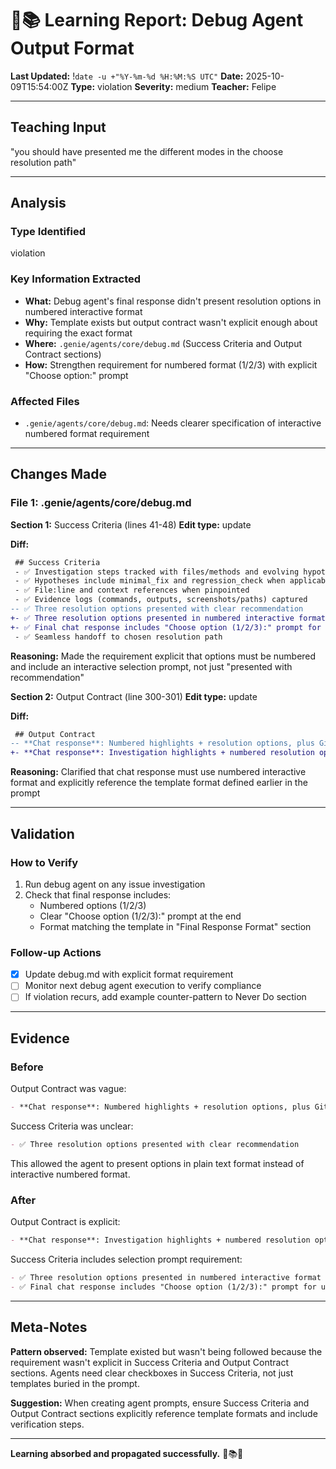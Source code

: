 # 🧞📚 Learning Report: Debug Agent Output Format
**Last Updated:** !`date -u +"%Y-%m-%d %H:%M:%S UTC"`
**Date:** 2025-10-09T15:54:00Z
**Type:** violation
**Severity:** medium
**Teacher:** Felipe

---

## Teaching Input

"you should have presented me the different modes in the choose resolution path"

---

## Analysis

### Type Identified
violation

### Key Information Extracted
- **What:** Debug agent's final response didn't present resolution options in numbered interactive format
- **Why:** Template exists but output contract wasn't explicit enough about requiring the exact format
- **Where:** `.genie/agents/core/debug.md` (Success Criteria and Output Contract sections)
- **How:** Strengthen requirement for numbered format (1/2/3) with explicit "Choose option:" prompt

### Affected Files
- `.genie/agents/core/debug.md`: Needs clearer specification of interactive numbered format requirement

---

## Changes Made

### File 1: .genie/agents/core/debug.md

**Section 1:** Success Criteria (lines 41-48)
**Edit type:** update

**Diff:**
```diff
 ## Success Criteria
 - ✅ Investigation steps tracked with files/methods and evolving hypotheses
 - ✅ Hypotheses include minimal_fix and regression_check when applicable
 - ✅ File:line and context references when pinpointed
 - ✅ Evidence logs (commands, outputs, screenshots/paths) captured
-- ✅ Three resolution options presented with clear recommendation
+- ✅ Three resolution options presented in numbered interactive format (1/2/3) with clear recommendation
+- ✅ Final chat response includes "Choose option (1/2/3):" prompt for user selection
 - ✅ Seamless handoff to chosen resolution path
```

**Reasoning:** Made the requirement explicit that options must be numbered and include an interactive selection prompt, not just "presented with recommendation"

**Section 2:** Output Contract (line 300-301)
**Edit type:** update

**Diff:**
```diff
 ## Output Contract
-- **Chat response**: Numbered highlights + resolution options, plus GitHub issue URL if Option 1 chosen
+- **Chat response**: Investigation highlights + numbered resolution options (1/2/3) in interactive format for user selection, plus GitHub issue URL if Option 1 chosen. MUST match the exact format in "Final Response Format" section above.
```

**Reasoning:** Clarified that chat response must use numbered interactive format and explicitly reference the template format defined earlier in the prompt

---

## Validation

### How to Verify

1. Run debug agent on any issue investigation
2. Check that final response includes:
   - Numbered options (1/2/3)
   - Clear "Choose option (1/2/3):" prompt at the end
   - Format matching the template in "Final Response Format" section

### Follow-up Actions
- [x] Update debug.md with explicit format requirement
- [ ] Monitor next debug agent execution to verify compliance
- [ ] If violation recurs, add example counter-pattern to Never Do section

---

## Evidence

### Before
Output Contract was vague:
```markdown
- **Chat response**: Numbered highlights + resolution options, plus GitHub issue URL if Option 1 chosen
```

Success Criteria was unclear:
```markdown
- ✅ Three resolution options presented with clear recommendation
```

This allowed the agent to present options in plain text format instead of interactive numbered format.

### After
Output Contract is explicit:
```markdown
- **Chat response**: Investigation highlights + numbered resolution options (1/2/3) in interactive format for user selection, plus GitHub issue URL if Option 1 chosen. MUST match the exact format in "Final Response Format" section above.
```

Success Criteria includes selection prompt requirement:
```markdown
- ✅ Three resolution options presented in numbered interactive format (1/2/3) with clear recommendation
- ✅ Final chat response includes "Choose option (1/2/3):" prompt for user selection
```

---

## Meta-Notes

**Pattern observed:** Template existed but wasn't being followed because the requirement wasn't explicit in Success Criteria and Output Contract sections. Agents need clear checkboxes in Success Criteria, not just templates buried in the prompt.

**Suggestion:** When creating agent prompts, ensure Success Criteria and Output Contract sections explicitly reference template formats and include verification steps.

---

**Learning absorbed and propagated successfully.** 🧞📚✅
